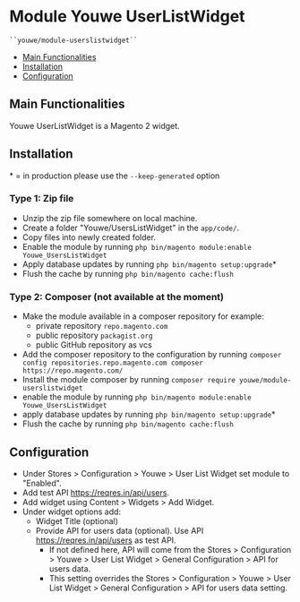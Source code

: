 # Module Youwe UserListWidget

    ``youwe/module-userslistwidget``

 - [Main Functionalities](#markdown-header-main-functionalities)
 - [Installation](#markdown-header-installation)
 - [Configuration](#markdown-header-configuration)


## Main Functionalities
Youwe UserListWidget is a Magento 2 widget.

## Installation
\* = in production please use the `--keep-generated` option

### Type 1: Zip file

 - Unzip the zip file somewhere on local machine.
 - Create a folder "Youwe/UsersListWidget" in the `app/code/`.
 - Copy files into newly created folder.
 - Enable the module by running `php bin/magento module:enable Youwe_UsersListWidget`
 - Apply database updates by running `php bin/magento setup:upgrade`\*
 - Flush the cache by running `php bin/magento cache:flush`

### Type 2: Composer (not available at the moment)

 - Make the module available in a composer repository for example:
    - private repository `repo.magento.com`
    - public repository `packagist.org`
    - public GitHub repository as vcs
 - Add the composer repository to the configuration by running `composer config repositories.repo.magento.com composer https://repo.magento.com/`
 - Install the module composer by running `composer require youwe/module-userslistwidget`
 - enable the module by running `php bin/magento module:enable Youwe_UsersListWidget`
 - apply database updates by running `php bin/magento setup:upgrade`\*
 - Flush the cache by running `php bin/magento cache:flush`


## Configuration
- Under Stores > Configuration > Youwe > User List Widget set module to "Enabled".
- Add test API  https://reqres.in/api/users.
- Add widget using Content > Widgets > Add Widget.
- Under widget options add:
    * Widget Title (optional)
    * Provide API for users data (optional). Use API https://reqres.in/api/users as test API.
      * If not defined here, API will come from the Stores > Configuration > Youwe > User List Widget > General Configuration >  API for users data.
      * This setting overrides the Stores > Configuration > Youwe > User List Widget > General Configuration >  API for users data setting.


